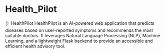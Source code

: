 # Health_Pilot
🩺 HealthPilot HealthPilot is an AI-powered web application that predicts diseases based on user-reported symptoms and recommends the most suitable doctors. It leverages Natural Language Processing (NLP), Machine Learning, and a lightweight Flask backend to provide an accessible and efficient health advisory tool.
